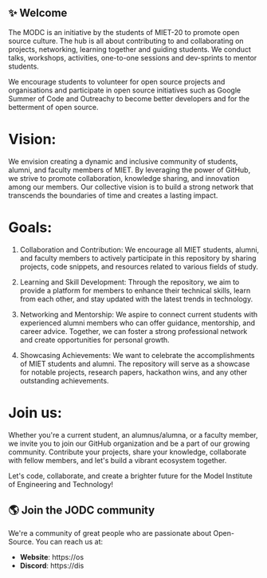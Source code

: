 



## ✨ Welcome

The MODC is an initiative by the students of MIET-20 to promote open source culture. The hub is all about contributing to and collaborating on projects, networking, learning together and guiding students. We conduct talks, workshops, activities, one-to-one sessions and dev-sprints to mentor students.

We encourage students to volunteer for open source projects and organisations and participate in open source initiatives such as Google Summer of Code and Outreachy to become better developers and for the betterment of open source.

# Vision:
We envision creating a dynamic and inclusive community of students, alumni, and faculty members of MIET. By leveraging the power of GitHub, we strive to promote collaboration, knowledge sharing, and innovation among our members. Our collective vision is to build a strong network that transcends the boundaries of time and creates a lasting impact.

# Goals:
1. Collaboration and Contribution: We encourage all MIET students, alumni, and faculty members to actively participate in this repository by sharing projects, code snippets, and resources related to various fields of study.

2. Learning and Skill Development: Through the repository, we aim to provide a platform for members to enhance their technical skills, learn from each other, and stay updated with the latest trends in technology.

3. Networking and Mentorship: We aspire to connect current students with experienced alumni members who can offer guidance, mentorship, and career advice. Together, we can foster a strong professional network and create opportunities for personal growth.

4. Showcasing Achievements: We want to celebrate the accomplishments of MIET students and alumni. The repository will serve as a showcase for notable projects, research papers, hackathon wins, and any other outstanding achievements.

# Join us:
Whether you're a current student, an alumnus/alumna, or a faculty member, we invite you to join our GitHub organization and be a part of our growing community. Contribute your projects, share your knowledge, collaborate with fellow members, and let's build a vibrant ecosystem together.

Let's code, collaborate, and create a brighter future for the Model Institute of Engineering and Technology!



## 🌎 Join the JODC community

We're a community of great people who are passionate about Open-Source. You can reach us at:

- **Website**: https://os
- **Discord**: https://dis

